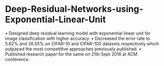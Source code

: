 # Deep-Residual-Networks-using-Exponential-Linear-Unit
•     Designed deep residual learning model with exponential linear unit for image classification with higher accuracy. •     Decreased the error rate to 5.62% and 26.55% on CIFAR-10 and CIFAR-100 datasets respectively which outpaced the most competitive         approaches previously published. •     Published research paper for the same on 21th Sept 2016 at ACM conference. 
